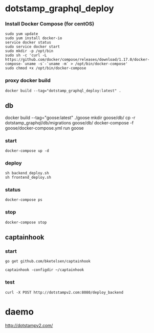 # dotstamp_graphql_deploy

### Install Docker Compose (for centOS)
```
sudo yum update
sudo yum install docker-io
service docker status
sudo service docker start
sudo mkdir -p /opt/bin
sudo sh -c 'curl -L https://github.com/docker/compose/releases/download/1.17.0/docker-compose-`uname -s`-`uname -m` > /opt/bin/docker-compose'
sudo chmod +x /opt/bin/docker-compose
```

### proxy docker build
```
docker build --tag="dotstamp_graphql_deploy:latest" .
```

## db
docker build --tag="goose:latest" ./goose
mkdir goose/db/
cp -r dotstamp_graphql/db/migrations goose/db/
docker-compose -f goose/docker-compose.yml run goose

### start
```
docker-compose up -d
```

### deploy
```
sh backend_deploy.sh
sh frontend_deploy.sh
```

### status
```
docker-compose ps
```

### stop
```
docker-compose stop
```

## captainhook

### start
```
go get github.com/bketelsen/captainhook

captainhook -configdir ~/captainhook

```

### test
```
curl -X POST http://dotstampv2.com:8080/deploy_backend
```

# daemo
http://dotstampv2.com/
